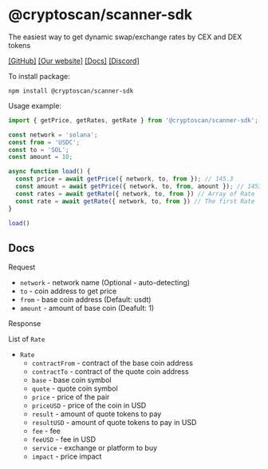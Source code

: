 # @cryptoscan/scanner-sdk

The easiest way to get dynamic swap/exchange rates by CEX and DEX tokens

[[GitHub]](https://github.com/cryptoscan-pro/scanner-sdk)
[[Our website]](https://cryptoscan.pro/)
[[Docs]](https://cryptoscan.pro/docs/)
[[Discord]](https://discord.gg/ktewAs67fE)

To install package:

```
npm install @cryptoscan/scanner-sdk
```

Usage example:

```javascript
import { getPrice, getRates, getRate } from '@cryptoscan/scanner-sdk';

const network = 'solana';
const from = 'USDC';
const to = 'SOL';
const amount = 10;

async function load() {
  const price = await getPrice({ network, to, from }); // 145.3
  const amount = await getPrice({ network, to, from, amount }); // 1453
  const rates = await getRate({ network, to, from }) // Array of Rate
  const rate = await getRate({ network, to, from }) // The first Rate
}

load()
```

## Docs

Request

- `network` - network name (Optional - auto-detecting)
- `to` - coin address to get price
- `from` - base coin address (Default: usdt)
- `amount` - amount of base coin (Deafult: 1)

Response

List of `Rate`

- `Rate`
    - `contractFrom` - contract of the base coin address
    - `contractTo` - contract of the quote coin address
    - `base` - base coin symbol
    - `quote` - quote coin symbol
    - `price` - price of the pair
    - `priceUSD` - price of the coin in USD
    - `result` - amount of quote tokens to pay
    - `resultUSD` - amount of quote tokens to pay in USD
    - `fee` - fee
    - `feeUSD` - fee in USD
    - `service` - exchange or platform to buy
    - `impact` - price impact
